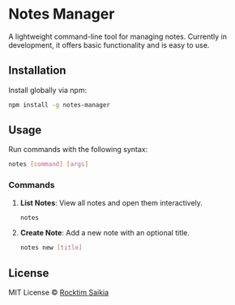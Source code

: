 
# Notes Manager

A lightweight command-line tool for managing notes. Currently in development, it offers basic functionality and is easy to use.

## Installation

Install globally via npm:

```bash
npm install -g notes-manager
```

## Usage

Run commands with the following syntax:

```bash
notes [command] [args]
```

### Commands

1. **List Notes**: View all notes and open them interactively.
   ```bash
   notes
   ```

2. **Create Note**: Add a new note with an optional title.
   ```bash
   notes new [title]
   ```

## License

MIT License © [Rocktim Saikia](https://github.com/rocktim)
